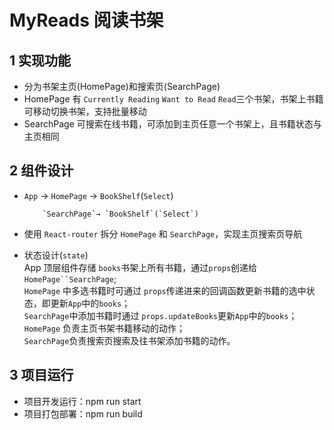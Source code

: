 # MyReads 阅读书架

## 1 实现功能
* 分为书架主页(HomePage)和搜索页(SearchPage)
* HomePage 有 `Currently Reading` `Want to Read` `Read`三个书架，书架上书籍可移动切换书架，支持批量移动
* SearchPage 可搜索在线书籍，可添加到主页任意一个书架上，且书籍状态与主页相同

## 2 组件设计
* `App` → `HomePage` → `BookShelf`(`Select`)

          `SearchPage`→ `BookShelf`(`Select`)
* 使用 `React-router` 拆分 `HomePage` 和 `SearchPage`，实现主页搜索页导航
* 状态设计(`state`)  
App 顶层组件存储 `books`书架上所有书籍，通过`props`创递给`HomePage``SearchPage`;  
`HomePage` 中多选书籍时可通过 `props`传递进来的回调函数更新书籍的选中状态，即更新`App`中的`books`；  
`SearchPage`中添加书籍时通过 `props.updateBooks`更新`App`中的`books`；  
`HomePage` 负责主页书架书籍移动的动作；  
`SearchPage`负责搜索页搜索及往书架添加书籍的动作。

## 3 项目运行
* 项目开发运行：npm run start
* 项目打包部署：npm run build


